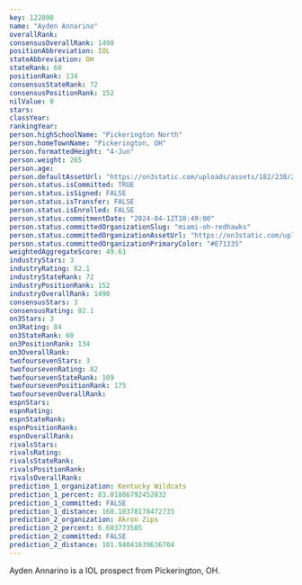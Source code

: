 ```yaml
---
key: 122800
name: "Ayden Annarino"
overallRank: 
consensusOverallRank: 1490
positionAbbreviation: IOL
stateAbbreviation: OH
stateRank: 60
positionRank: 134
consensusStateRank: 72
consensusPositionRank: 152
nilValue: 0
stars: 
classYear: 
rankingYear: 
person.highSchoolName: "Pickerington North"
person.homeTownName: "Pickerington, OH"
person.formattedHeight: "4-Jun"
person.weight: 265
person.age: 
person.defaultAssetUrl: "https://on3static.com/uploads/assets/182/238/238182.png"
person.status.isCommitted: TRUE
person.status.isSigned: FALSE
person.status.isTransfer: FALSE
person.status.isEnrolled: FALSE
person.status.commitmentDate: "2024-04-12T10:49:00"
person.status.committedOrganizationSlug: "miami-oh-redhawks"
person.status.committedOrganizationAssetUrl: "https://on3static.com/uploads/assets/36/150/150036.svg"
person.status.committedOrganizationPrimaryColor: "#E71335"
weightedAggregateScore: 49.61
industryStars: 3
industryRating: 82.1
industryStateRank: 72
industryPositionRank: 152
industryOverallRank: 1490
consensusStars: 3
consensusRating: 82.1
on3Stars: 3
on3Rating: 84
on3StateRank: 60
on3PositionRank: 134
on3OverallRank: 
twofoursevenStars: 3
twofoursevenRating: 82
twofoursevenStateRank: 109
twofoursevenPositionRank: 175
twofoursevenOverallRank: 
espnStars: 
espnRating: 
espnStateRank: 
espnPositionRank: 
espnOverallRank: 
rivalsStars: 
rivalsRating: 
rivalsStateRank: 
rivalsPositionRank: 
rivalsOverallRank: 
prediction_1_organization: Kentucky Wildcats
prediction_1_percent: 83.01886792452832
prediction_1_committed: FALSE
prediction_1_distance: 160.10378178472735
prediction_2_organization: Akron Zips
prediction_2_percent: 6.603773585
prediction_2_committed: FALSE
prediction_2_distance: 101.94041639636704
---
```

Ayden Annarino is a IOL prospect from Pickerington, OH.